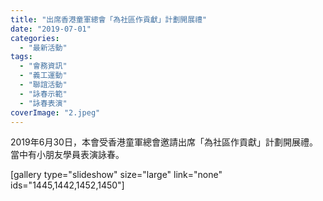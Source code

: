 ```yaml
---
title: "出席香港童軍總會「為社區作貢獻」計劃開展禮"
date: "2019-07-01"
categories: 
  - "最新活動"
tags: 
  - "會務資訊"
  - "義工運動"
  - "聯誼活動"
  - "詠春示範"
  - "詠春表演"
coverImage: "2.jpeg"
---
```


2019年6月30日，本會受香港童軍總會邀請出席「為社區作貢獻」計劃開展禮。當中有小朋友學員表演詠春。<!--more-->

\[gallery type="slideshow" size="large" link="none" ids="1445,1442,1452,1450"\]
